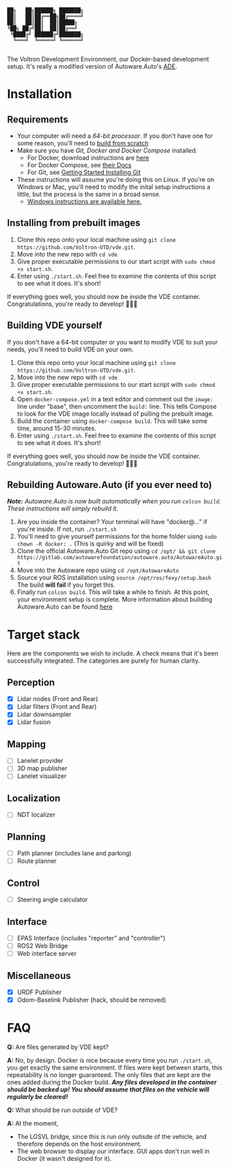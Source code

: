 ```

██╗   ██╗██████╗ ███████╗
██║   ██║██╔══██╗██╔════╝
██║   ██║██║  ██║█████╗  
╚██╗ ██╔╝██║  ██║██╔══╝  
 ╚████╔╝ ██████╔╝███████╗
  ╚═══╝  ╚═════╝ ╚══════╝
                         
```
The Voltron Development Environment, our Docker-based development setup. It's really a modified version of Autoware.Auto's [ADE](https://ade-cli.readthedocs.io/).

# Installation
## Requirements
- Your computer will need a *64-bit processor*. If you don't have one for some reason, you'll need to [build from scratch](https://github.com/Voltron-UTD/vde/blob/main/README.md#building-vde-yourself)
- Make sure you have *Git, Docker and Docker Compose* installed.
    - For Docker, download instructions are [here](https://docs.docker.com/get-docker/)
    - For Docker Compose, see [their Docs](https://docs.docker.com/compose/install/)
    - For Git, see [Getting Started Installing Git](https://git-scm.com/book/en/v2/Getting-Started-Installing-Git)
- These instructions will assume you're doing this on *Linux*. If you're on Windows or Mac, you'll need to modify the inital setup instructions a little, but the process is the same in a broad sense.
    - [Windows instructions are available here.](https://github.com/Voltron-UTD/vde/wiki/VDE-for-Windows)

## Installing from prebuilt images
1. Clone this repo onto your local machine using `git clone https://github.com/Voltron-UTD/vde.git`.
2. Move into the new repo with `cd vde`
3. Give proper executable permissions to our start script with `sudo chmod +x start.sh`.
4. Enter using `./start.sh`. Feel free to examine the contents of this script to see what it does. It's short!

If everything goes well, you should now be inside the VDE container. Congratulations, you're ready to develop! 🎉🎉🎉

## Building VDE yourself
If you don't have a 64-bit computer or you want to modify VDE to suit your needs, you'll need to build VDE on your own.

1. Clone this repo onto your local machine using `git clone https://github.com/Voltron-UTD/vde.git`.
2. Move into the new repo with `cd vde`
3. Give proper executable permissions to our start script with `sudo chmod +x start.sh`.
4. Open `docker-compose.yml` in a text editor and comment out the `image:` line under "base", then uncomment the `build:` line. This tells Compose to look for the VDE image locally instead of pulling the prebuilt image.
5. Build the container using `docker-compose build`. This will take some time, around 15-30 minutes.
6. Enter using `./start.sh`. Feel free to examine the contents of this script to see what it does. It's short!

If everything goes well, you should now be inside the VDE container. Congratulations, you're ready to develop! 🎉🎉🎉

## Rebuilding Autoware.Auto (if you ever need to)
_**Note:** Autoware.Auto is now built automatically when you run `colcon build`. These instructions will simply rebuild it._
1. Are you inside the container? Your terminal will have "docker@..." if you're inside. If not, run `./start.sh`
2. You'll need to give yourself permissions for the home folder uisng `sudo chown -R docker: .` (This is quirky and will be fixed)
3. Clone the official Autoware.Auto Git repo using `cd /opt/ && git clone https://gitlab.com/autowarefoundation/autoware.auto/AutowareAuto.git`
4. Move into the Autoware repo using `cd /opt/AutowareAuto`
5. Source your ROS installation using `source /opt/ros/foxy/setup.bash` The build **will fail** if you forget this.
6. Finally run `colcon build`. This will take a while to finish.
At this point, your environment setup is complete. More information about building Autoware.Auto can be found [here](https://autowarefoundation.gitlab.io/autoware.auto/AutowareAuto/building.html)

# Target stack
Here are the components we wish to include. A check means that it's been successfully integrated. The categories are purely for human clarity.

## Perception
- [x] Lidar nodes (Front and Rear)
- [x] Lidar filters (Front and Rear)
- [x] Lidar downsampler
- [x] Lidar fusion

## Mapping
- [ ] Lanelet provider
- [ ] 3D map publisher
- [ ] Lanelet visualizer

## Localization
- [ ] NDT localizer

## Planning
- [ ] Path planner (includes lane and parking)
- [ ] Route planner

## Control
- [ ] Steering angle calculator

## Interface
- [ ] EPAS Interface (includes "reporter" and "controller")
- [ ] ROS2 Web Bridge
- [ ] Web interface server

## Miscellaneous
- [x] URDF Publisher
- [x] Odom-Baselink Publisher (hack, should be removed)

# FAQ
**Q:** Are files generated by VDE kept?

**A:** No, by design. Docker is nice because every time you run `./start.sh`, you get exactly the same environment. If files were kept between starts, this repeatability is no longer guaranteed. The only files that are kept are the ones added during the Docker build. ***Any files developed in the container should be backed up! You should assume that files on the vehicle will regularly be cleared!***

**Q:** What should be run outside of VDE?

**A:** At the moment,
- The LGSVL bridge, since this is run only outisde of the vehicle, and therefore depends on the host environment.
- The web browser to display our interface. GUI apps don't run well in Docker (it wasn't designed for it).
